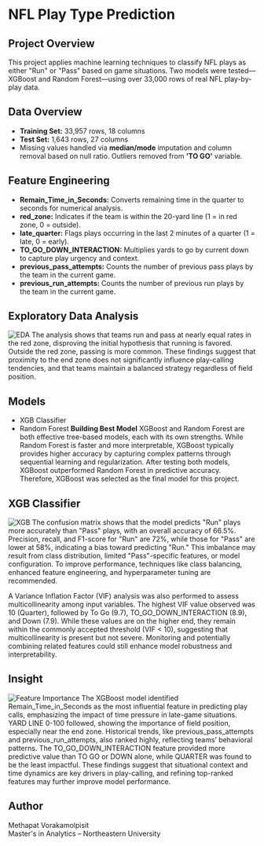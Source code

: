 # NFL Play Type Prediction

## Project Overview
This project applies machine learning techniques to classify NFL plays as either "Run" or "Pass" based on game situations. Two models were tested—XGBoost and Random Forest—using over 33,000 rows of real NFL play-by-play data.

## Data Overview
- **Training Set:** 33,957 rows, 18 columns  
- **Test Set:** 1,643 rows, 27 columns  
- Missing values handled via **median/mode** imputation and column removal based on null ratio. Outliers removed from **'TO GO'** variable.

## Feature Engineering
- **Remain_Time_in_Seconds:** Converts remaining time in the quarter to seconds for numerical analysis.
- **red_zone:** Indicates if the team is within the 20-yard line (1 = in red zone, 0 = outside).
- **late_quarter:** Flags plays occurring in the last 2 minutes of a quarter (1 = late, 0 = early).
- **TO_GO_DOWN_INTERACTION:** Multiplies yards to go by current down to capture play urgency and context.
- **previous_pass_attempts:** Counts the number of previous pass plays by the team in the current game.
- **previous_run_attempts:** Counts the number of previous run plays by the team in the current game.

## Exploratory Data Analysis
![EDA](images/pm25_prediction_plot.png)
The analysis shows that teams run and pass at nearly equal rates in the red zone, disproving the initial hypothesis that running is favored. Outside the red zone, passing is more common. These findings suggest that proximity to the end zone does not significantly influence play-calling tendencies, and that teams maintain a balanced strategy regardless of field position.

## Models
- XGB Classifier
- Random Forest
**Building Best Model**
XGBoost and Random Forest are both effective tree-based models, each with its own strengths. While Random Forest is faster and more interpretable, XGBoost typically provides higher accuracy by capturing complex patterns through sequential learning and regularization. After testing both models, XGBoost outperformed Random Forest in predictive accuracy. Therefore, XGBoost was selected as the final model for this project.

## XGB Classifier
![XGB](images/pm25_prediction_plot.png)
The confusion matrix shows that the model predicts "Run" plays more accurately than "Pass" plays, with an overall accuracy of 66.5%. Precision, recall, and F1-score for "Run" are 72%, while those for "Pass" are lower at 58%, indicating a bias toward predicting "Run." This imbalance may result from class distribution, limited "Pass"-specific features, or model configuration. To improve performance, techniques like class balancing, enhanced feature engineering, and hyperparameter tuning are recommended.

A Variance Inflation Factor (VIF) analysis was also performed to assess multicollinearity among input variables. The highest VIF value observed was 10 (Quarter), followed by To Go (9.7), TO_GO_DOWN_INTERACTION (8.9), and Down (7.9). While these values are on the higher end, they remain within the commonly accepted threshold (VIF < 10), suggesting that multicollinearity is present but not severe. Monitoring and potentially combining related features could still enhance model robustness and interpretability.

## Insight
![Feature Importance](images/pm25_prediction_plot.png)
The XGBoost model identified Remain_Time_in_Seconds as the most influential feature in predicting play calls, emphasizing the impact of time pressure in late-game situations. YARD LINE 0-100 followed, showing the importance of field position, especially near the end zone. Historical trends, like previous_pass_attempts and previous_run_attempts, also ranked highly, reflecting teams’ behavioral patterns. The TO_GO_DOWN_INTERACTION feature provided more predictive value than TO GO or DOWN alone, while QUARTER was found to be the least impactful. These findings suggest that situational context and time dynamics are key drivers in play-calling, and refining top-ranked features may further improve model performance.

## Author
Methapat Vorakamolpisit  
Master's in Analytics – Northeastern University
